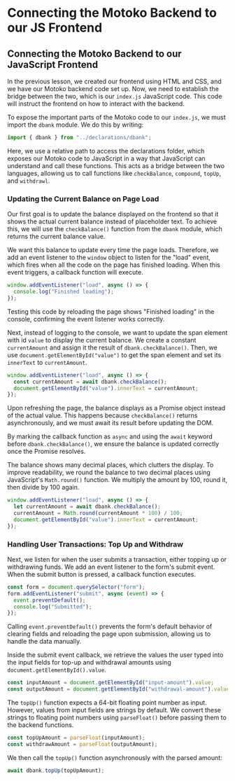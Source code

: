 # Connecting the Motoko Backend to our JS Frontend

## Connecting the Motoko Backend to our JavaScript Frontend

In the previous lesson, we created our frontend using HTML and CSS, and we have our Motoko backend code set up. Now, we need to establish the bridge between the two, which is our `index.js` JavaScript code. This code will instruct the frontend on how to interact with the backend.

To expose the important parts of the Motoko code to our `index.js`, we must import the `dbank` module. We do this by writing:

```js
import { dbank } from "../declarations/dbank";
```

Here, we use a relative path to access the declarations folder, which exposes our Motoko code to JavaScript in a way that JavaScript can understand and call these functions. This acts as a bridge between the two languages, allowing us to call functions like `checkBalance`, `compound`, `topUp`, and `withdrawl`.

### Updating the Current Balance on Page Load

Our first goal is to update the balance displayed on the frontend so that it shows the actual current balance instead of placeholder text. To achieve this, we will use the `checkBalance()` function from the `dbank` module, which returns the current balance value.

We want this balance to update every time the page loads. Therefore, we add an event listener to the `window` object to listen for the "load" event, which fires when all the code on the page has finished loading. When this event triggers, a callback function will execute.

```js
window.addEventListener("load", async () => {
  console.log("Finished loading");
});
```

Testing this code by reloading the page shows "Finished loading" in the console, confirming the event listener works correctly.

Next, instead of logging to the console, we want to update the span element with id `value` to display the current balance. We create a constant `currentAmount` and assign it the result of `dbank.checkBalance()`. Then, we use `document.getElementById("value")` to get the span element and set its `innerText` to `currentAmount`.

```js
window.addEventListener("load", async () => {
  const currentAmount = await dbank.checkBalance();
  document.getElementById("value").innerText = currentAmount;
});
```

Upon refreshing the page, the balance displays as a Promise object instead of the actual value. This happens because `checkBalance()` returns asynchronously, and we must await its result before updating the DOM.

By marking the callback function as `async` and using the `await` keyword before `dbank.checkBalance()`, we ensure the balance is updated correctly once the Promise resolves.

The balance shows many decimal places, which clutters the display. To improve readability, we round the balance to two decimal places using JavaScript's `Math.round()` function. We multiply the amount by 100, round it, then divide by 100 again.

```js
window.addEventListener("load", async () => {
  let currentAmount = await dbank.checkBalance();
  currentAmount = Math.round(currentAmount * 100) / 100;
  document.getElementById("value").innerText = currentAmount;
});
```

### Handling User Transactions: Top Up and Withdraw

Next, we listen for when the user submits a transaction, either topping up or withdrawing funds. We add an event listener to the form's submit event. When the submit button is pressed, a callback function executes.

```js
const form = document.querySelector("form");
form.addEventListener("submit", async (event) => {
  event.preventDefault();
  console.log("Submitted");
});
```

Calling `event.preventDefault()` prevents the form's default behavior of clearing fields and reloading the page upon submission, allowing us to handle the data manually.

Inside the submit event callback, we retrieve the values the user typed into the input fields for top-up and withdrawal amounts using `document.getElementById().value`.

```js
const inputAmount = document.getElementById("input-amount").value;
const outputAmount = document.getElementById("withdrawal-amount").value;
```

The `topUp()` function expects a 64-bit floating point number as input. However, values from input fields are strings by default. We convert these strings to floating point numbers using `parseFloat()` before passing them to the backend functions.

```js
const topUpAmount = parseFloat(inputAmount);
const withdrawAmount = parseFloat(outputAmount);
```

We then call the `topUp()` function asynchronously with the parsed amount:

```js
await dbank.topUp(topUpAmount);
```
